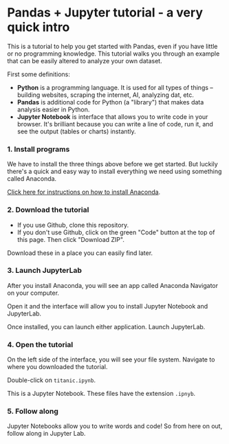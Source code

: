 # Pandas + Jupyter tutorial - a very quick intro

This is a tutorial to help you get started with Pandas, even if you have little or no programming knowledge. This tutorial walks you through an example that can be easily altered to analyze your own dataset.

First some definitions:

* **Python** is a programming language. It is used for all types of things – building websites, scraping the internet, AI, analyzing dat, etc. 
* **Pandas** is additional code for Python (a "library") that makes data analysis easier in Python.
* **Jupyter Notebook** is interface that allows you to write code in your browser. It's brilliant because you can write a line of code, run it, and see the output (tables or charts) instantly.     

### 1. Install programs

We have to install the three things above before we get started. But luckily there's a quick and easy way to install everything we need using something called Anaconda.

[Click here for instructions on how to install Anaconda](https://docs.continuum.io/anaconda/install/).

### 2. Download the tutorial

* If you use Github, clone this repository. 
* If you don't use Github, click on the green "Code" button at the top of this page. Then click "Download ZIP".

Download these in a place you can easily find later.

### 3. Launch JupyterLab

After you install Anaconda, you will see an app called Anaconda Navigator on your computer.

Open it and the interface will allow you to install Jupyter Notebook and JupyterLab.

Once installed, you can launch either application. Launch JupyterLab.

### 4. Open the tutorial

On the left side of the interface, you will see your file system. Navigate to where you downloaded the tutorial.

Double-click on `titanic.ipynb`.

This is a Jupyter Notebook. These files have the extension `.ipnyb`.

### 5. Follow along

Jupyter Notebooks allow you to write words and code! So from here on out, follow along in Jupyter Lab.

